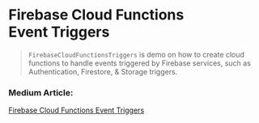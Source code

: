 #  Firebase Cloud Functions Event Triggers

> `FirebaseCloudFunctionsTriggers` is demo on how to create cloud functions to handle events triggered by Firebase services, such as Authentication, Firestore, & Storage triggers.


### Medium Article:
[Firebase Cloud Functions Event Triggers](https://medium.com/@marwa.diab/firebase-cloud-functions-event-triggers-57d9a039bc7f)

